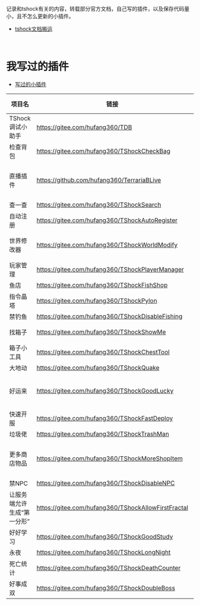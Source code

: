 
记录和tshock有关的内容，转载部分官方文档，自己写的插件，以及保存代码量小，且不怎么更新的小插件。


- [tshock文档搬运](./docs/4.4.0/说明.md)


<br>

# 我写过的插件

- [写过的小插件](./plugins/说明.md)

| 项目名 | 链接 | 兼容TShock5.0 | 备注 |
| --- | --- | --- | --- |
| TShock调试小助手 | https://gitee.com/hufang360/TDB | √ | |
| 检查背包 | https://gitee.com/hufang360/TShockCheckBag  | √ | |
| 直播插件 | https://github.com/hufang360/TerrariaBLive  | √ | 原项目由ArsiIksait编写，可以把哔哩哔哩直播间的弹幕发到游戏里 |
| 查一查 | https://gitee.com/hufang360/TShockSearch  | √ | |
| 自动注册 | https://gitee.com/hufang360/TShockAutoRegister | √ | |
| 世界修改器 | https://gitee.com/hufang360/TShockWorldModify | √ | v1.4beta版本开始支持TShock5.0和泰拉1.4.4.x |
| 玩家管理 | https://gitee.com/hufang360/TShockPlayerManager | √ | |
| 鱼店 | https://gitee.com/hufang360/TShockFishShop | √ | |
| 指令晶塔 | https://gitee.com/hufang360/TShockPylon | √ | |
| 禁钓鱼 | https://gitee.com/hufang360/TShockDisableFishing | √ |
| 找箱子 | https://gitee.com/hufang360/TShockShowMe | √ | .net4.x 项目，TShock4.x也能用 |
| 箱子小工具 | https://gitee.com/hufang360/TShockChestTool  | √ | |
| 大地动 | https://gitee.com/hufang360/TShockQuake | √ |
| 好运来 | https://gitee.com/hufang360/TShockGoodLucky | √ | .net4.x 项目，请下载 [GoodLucky-v1.1-TShock5.0Beta.dll](https://gitee.com/hufang360/TShockGoodLucky/releases/download/v1.1/GoodLucky-v1.1-TShock5.0Beta.dll) |
| 快速开服 | https://gitee.com/hufang360/TShockFastDeploy | √ | TShock4.x也能用 |
| 垃圾佬 | https://gitee.com/hufang360/TShockTrashMan | √ | |
| 更多商店物品 | https://gitee.com/hufang360/TShockMoreShopItem  | √ | TShock4.x也能用，商品数据跟1.4.4x不完全一样需要更新 |
| 禁NPC | https://gitee.com/hufang360/TShockDisableNPC  | √ |  |
| 让服务端允许生成“第一分形” | https://gitee.com/hufang360/TShockAllowFirstFractal  | √ | TShock4.x也能用，鱼店插件已经包含此插件的全部功能 |
| 好好学习 | https://gitee.com/hufang360/TShockGoodStudy | - | 已弃坑 |
| 永夜 | https://gitee.com/hufang360/TShockLongNight | - | 已弃坑|
| 死亡统计 | https://gitee.com/hufang360/TShockDeathCounter | - | 已弃坑|
| 好事成双 | https://gitee.com/hufang360/TShockDoubleBoss | - | 已弃坑|

